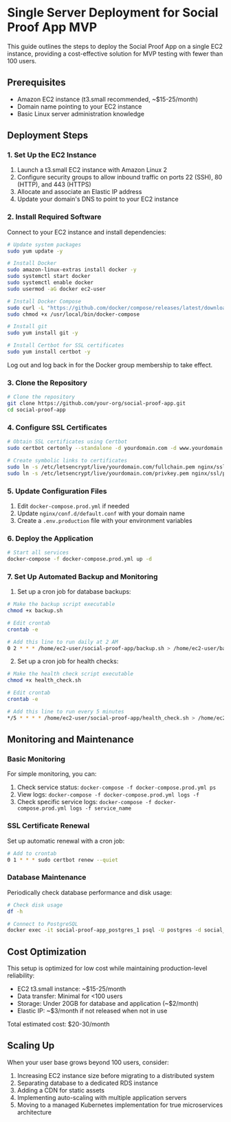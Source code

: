# Single Server Deployment for Social Proof App MVP

This guide outlines the steps to deploy the Social Proof App on a single EC2 instance, providing a cost-effective solution for MVP testing with fewer than 100 users.

## Prerequisites

- Amazon EC2 instance (t3.small recommended, \~$15-25/month)
- Domain name pointing to your EC2 instance
- Basic Linux server administration knowledge

## Deployment Steps

### 1. Set Up the EC2 Instance

1. Launch a t3.small EC2 instance with Amazon Linux 2
2. Configure security groups to allow inbound traffic on ports 22 (SSH), 80 (HTTP), and 443 (HTTPS)
3. Allocate and associate an Elastic IP address
4. Update your domain's DNS to point to your EC2 instance

### 2. Install Required Software

Connect to your EC2 instance and install dependencies:

```bash
# Update system packages
sudo yum update -y

# Install Docker
sudo amazon-linux-extras install docker -y
sudo systemctl start docker
sudo systemctl enable docker
sudo usermod -aG docker ec2-user

# Install Docker Compose
sudo curl -L "https://github.com/docker/compose/releases/latest/download/docker-compose-$(uname -s)-$(uname -m)" -o /usr/local/bin/docker-compose
sudo chmod +x /usr/local/bin/docker-compose

# Install git
sudo yum install git -y

# Install Certbot for SSL certificates
sudo yum install certbot -y
```

Log out and log back in for the Docker group membership to take effect.

### 3. Clone the Repository

```bash
# Clone the repository
git clone https://github.com/your-org/social-proof-app.git
cd social-proof-app
```

### 4. Configure SSL Certificates

```bash
# Obtain SSL certificates using Certbot
sudo certbot certonly --standalone -d yourdomain.com -d www.yourdomain.com

# Create symbolic links to certificates
sudo ln -s /etc/letsencrypt/live/yourdomain.com/fullchain.pem nginx/ssl/fullchain.pem
sudo ln -s /etc/letsencrypt/live/yourdomain.com/privkey.pem nginx/ssl/privkey.pem
```

### 5. Update Configuration Files

1. Edit `docker-compose.prod.yml` if needed
2. Update `nginx/conf.d/default.conf` with your domain name
3. Create a `.env.production` file with your environment variables

### 6. Deploy the Application

```bash
# Start all services
docker-compose -f docker-compose.prod.yml up -d
```

### 7. Set Up Automated Backup and Monitoring

1. Set up a cron job for database backups:

```bash
# Make the backup script executable
chmod +x backup.sh

# Edit crontab
crontab -e

# Add this line to run daily at 2 AM
0 2 * * * /home/ec2-user/social-proof-app/backup.sh > /home/ec2-user/backup.log 2>&1
```

2. Set up a cron job for health checks:

```bash
# Make the health check script executable
chmod +x health_check.sh

# Edit crontab
crontab -e

# Add this line to run every 5 minutes
*/5 * * * * /home/ec2-user/social-proof-app/health_check.sh > /home/ec2-user/health_check.log 2>&1
```

## Monitoring and Maintenance

### Basic Monitoring

For simple monitoring, you can:

1. Check service status: `docker-compose -f docker-compose.prod.yml ps`
2. View logs: `docker-compose -f docker-compose.prod.yml logs -f`
3. Check specific service logs: `docker-compose -f docker-compose.prod.yml logs -f service_name`

### SSL Certificate Renewal

Set up automatic renewal with a cron job:

```bash
# Add to crontab
0 1 * * * sudo certbot renew --quiet
```

### Database Maintenance

Periodically check database performance and disk usage:

```bash
# Check disk usage
df -h

# Connect to PostgreSQL
docker exec -it social-proof-app_postgres_1 psql -U postgres -d social_proof
```

## Cost Optimization

This setup is optimized for low cost while maintaining production-level reliability:

- EC2 t3.small instance: \~$15-25/month
- Data transfer: Minimal for <100 users
- Storage: Under 20GB for database and application (\~$2/month)
- Elastic IP: \~$3/month if not released when not in use

Total estimated cost: $20-30/month

## Scaling Up

When your user base grows beyond 100 users, consider:

1. Increasing EC2 instance size before migrating to a distributed system
2. Separating database to a dedicated RDS instance
3. Adding a CDN for static assets
4. Implementing auto-scaling with multiple application servers
5. Moving to a managed Kubernetes implementation for true microservices architecture

